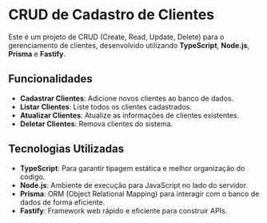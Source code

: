 # CRUD de Cadastro de Clientes

Este é um projeto de CRUD (Create, Read, Update, Delete) para o gerenciamento de clientes, desenvolvido utilizando **TypeScript**, **Node.js**, **Prisma** e **Fastify**.

## Funcionalidades

- **Cadastrar Clientes**: Adicione novos clientes ao banco de dados.
- **Listar Clientes**: Liste todos os clientes cadastrados.
- **Atualizar Clientes**: Atualize as informações de clientes existentes.
- **Deletar Clientes**: Remova clientes do sistema.

## Tecnologias Utilizadas

- **TypeScript**: Para garantir tipagem estática e melhor organização do código.
- **Node.js**: Ambiente de execução para JavaScript no lado do servidor.
- **Prisma**: ORM (Object Relational Mapping) para interagir com o banco de dados de forma eficiente.
- **Fastify**: Framework web rápido e eficiente para construir APIs.
